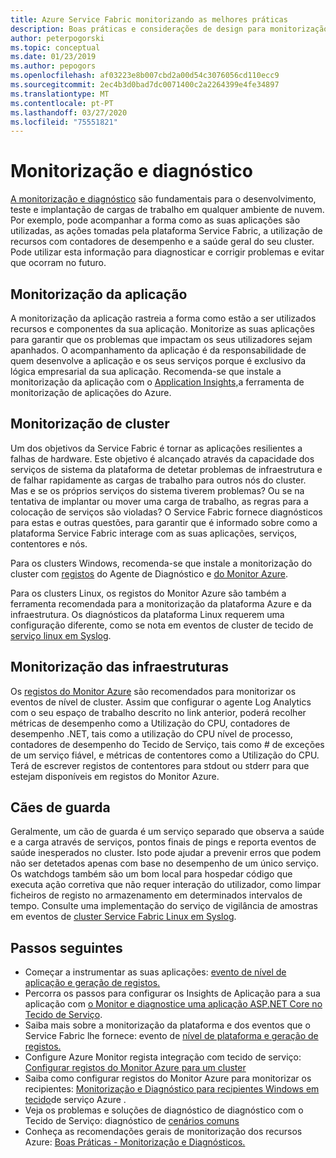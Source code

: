 ```yaml
---
title: Azure Service Fabric monitorizando as melhores práticas
description: Boas práticas e considerações de design para monitorização de clusters e aplicações usando tecido de serviço Azure.
author: peterpogorski
ms.topic: conceptual
ms.date: 01/23/2019
ms.author: pepogors
ms.openlocfilehash: af03223e8b007cbd2a00d54c3076056cd110ecc9
ms.sourcegitcommit: 2ec4b3d0bad7dc0071400c2a2264399e4fe34897
ms.translationtype: MT
ms.contentlocale: pt-PT
ms.lasthandoff: 03/27/2020
ms.locfileid: "75551821"
---
```

# <a name="monitoring-and-diagnostics"></a>Monitorização e diagnóstico

[A monitorização e diagnóstico](https://docs.microsoft.com/azure/service-fabric/service-fabric-diagnostics-overview) são fundamentais para o desenvolvimento, teste e implantação de cargas de trabalho em qualquer ambiente de nuvem. Por exemplo, pode acompanhar a forma como as suas aplicações são utilizadas, as ações tomadas pela plataforma Service Fabric, a utilização de recursos com contadores de desempenho e a saúde geral do seu cluster. Pode utilizar esta informação para diagnosticar e corrigir problemas e evitar que ocorram no futuro.

## <a name="application-monitoring"></a>Monitorização da aplicação

A monitorização da aplicação rastreia a forma como estão a ser utilizados recursos e componentes da sua aplicação. Monitorize as suas aplicações para garantir que os problemas que impactam os seus utilizadores sejam apanhados. O acompanhamento da aplicação é da responsabilidade de quem desenvolve a aplicação e os seus serviços porque é exclusivo da lógica empresarial da sua aplicação. Recomenda-se que instale a monitorização da aplicação com o [Application Insights,](https://docs.microsoft.com/azure/service-fabric/service-fabric-tutorial-monitoring-aspnet)a ferramenta de monitorização de aplicações do Azure.

## <a name="cluster-monitoring"></a>Monitorização de cluster

Um dos objetivos da Service Fabric é tornar as aplicações resilientes a falhas de hardware. Este objetivo é alcançado através da capacidade dos serviços de sistema da plataforma de detetar problemas de infraestrutura e de falhar rapidamente as cargas de trabalho para outros nós do cluster. Mas e se os próprios serviços do sistema tiverem problemas? Ou se na tentativa de implantar ou mover uma carga de trabalho, as regras para a colocação de serviços são violadas? O Service Fabric fornece diagnósticos para estas e outras questões, para garantir que é informado sobre como a plataforma Service Fabric interage com as suas aplicações, serviços, contentores e nós.

Para os clusters Windows, recomenda-se que instale a monitorização do cluster com [registos](https://docs.microsoft.com/azure/service-fabric/service-fabric-diagnostics-event-aggregation-wad) do Agente de Diagnóstico e [do Monitor Azure](https://docs.microsoft.com/azure/service-fabric/service-fabric-diagnostics-oms-setup).

Para os clusters Linux, os registos do Monitor Azure são também a ferramenta recomendada para a monitorização da plataforma Azure e da infraestrutura. Os diagnósticos da plataforma Linux requerem uma configuração diferente, como se nota em eventos de cluster de tecido de [serviço linux em Syslog](https://docs.microsoft.com/azure/service-fabric/service-fabric-diagnostics-oms-syslog).

## <a name="infrastructure-monitoring"></a>Monitorização das infraestruturas

Os [registos do Monitor Azure](https://docs.microsoft.com/azure/service-fabric/service-fabric-diagnostics-oms-agent) são recomendados para monitorizar os eventos de nível de cluster. Assim que configurar o agente Log Analytics com o seu espaço de trabalho descrito no link anterior, poderá recolher métricas de desempenho como a Utilização do CPU, contadores de desempenho .NET, tais como a utilização do CPU nível de processo, contadores de desempenho do Tecido de Serviço, tais como # de exceções de um serviço fiável, e métricas de contentores como a Utilização do CPU.  Terá de escrever registos de contentores para stdout ou stderr para que estejam disponíveis em registos do Monitor Azure.

## <a name="watchdogs"></a>Cães de guarda

Geralmente, um cão de guarda é um serviço separado que observa a saúde e a carga através de serviços, pontos finais de pings e reporta eventos de saúde inesperados no cluster. Isto pode ajudar a prevenir erros que podem não ser detetados apenas com base no desempenho de um único serviço. Os watchdogs também são um bom local para hospedar código que executa ação corretiva que não requer interação do utilizador, como limpar ficheiros de registo no armazenamento em determinados intervalos de tempo. Consulte uma implementação do serviço de vigilância de amostras em eventos de [cluster Service Fabric Linux em Syslog](https://github.com/Azure-Samples/service-fabric-watchdog-service).

## <a name="next-steps"></a>Passos seguintes

* Começar a instrumentar as suas aplicações: [evento de nível de aplicação e geração de registos.](service-fabric-diagnostics-event-generation-app.md)
* Percorra os passos para configurar os Insights de Aplicação para a sua aplicação com [o Monitor e diagnostice uma aplicação ASP.NET Core no Tecido de Serviço](service-fabric-tutorial-monitoring-aspnet.md).
* Saiba mais sobre a monitorização da plataforma e dos eventos que o Service Fabric lhe fornece: evento de [nível de plataforma e geração de registos.](service-fabric-diagnostics-event-generation-infra.md)
* Configure Azure Monitor regista integração com tecido de serviço: [Configurar registos do Monitor Azure para um cluster](service-fabric-diagnostics-oms-setup.md)
* Saiba como configurar registos do Monitor Azure para monitorizar os recipientes: [Monitorização e Diagnóstico para recipientes Windows em tecido](service-fabric-tutorial-monitoring-wincontainers.md)de serviço Azure .
* Veja os problemas e soluções de diagnóstico de diagnóstico com o Tecido de Serviço: diagnóstico de [cenários comuns](service-fabric-diagnostics-common-scenarios.md)
* Conheça as recomendações gerais de monitorização dos recursos Azure: [Boas Práticas - Monitorização e Diagnósticos.](https://docs.microsoft.com/azure/architecture/best-practices/monitoring)
